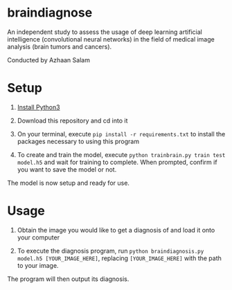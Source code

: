 # braindiagnose
An independent study to assess the usage of deep learning artificial intelligence (convolutional neural networks) in the field of medical image analysis (brain tumors and cancers).

Conducted by Azhaan Salam
# Setup
1. [Install Python3](https://realpython.com/installing-python/)

2. Download this repository and cd into it

3. On your terminal, execute `pip install -r requirements.txt` to install the packages necessary to using this program

4. To create and train the model, execute `python trainbrain.py train test model.h5` and wait for training to complete.
    When prompted, confirm if you want to save the model or not.

The model is now setup and ready for use.
# Usage

1. Obtain the image you would like to get a diagnosis of and load it onto your computer

2. To execute the diagnosis program, run `python braindiagnosis.py model.h5 [YOUR_IMAGE_HERE]`, replacing `[YOUR_IMAGE_HERE]` with the path to your image.

The program will then output its diagnosis.
